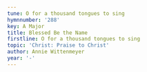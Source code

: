 ```yaml
---
tune: O for a thousand tongues to sing
hymnnumber: '288'
key: A Major
title: Blessed Be the Name
firstline: O for a thousand tongues to sing
topic: 'Christ: Praise to Christ'
author: Annie Wittenmeyer
year: '-'
---
```


